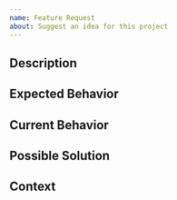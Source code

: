 ```yaml
---
name: Feature Request
about: Suggest an idea for this project
---
```


## Description
<!--- Provide a general summary of the issue in the Title above -->

## Expected Behavior
<!--- tell us how it should work -->

## Current Behavior
<!--- explain the difference from expected behavior -->

## Possible Solution
<!--- Not obligatory, but suggest a fix/reason for the feature -->
<!--- or ideas how to implement the addition or change -->

## Context
<!--- How has this issue affected you? What are you trying to accomplish? -->